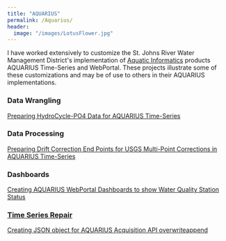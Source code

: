 ```yaml
---
title: "AQUARIUS"
permalink: /Aquarius/
header:
  image: "/images/LotusFlower.jpg"
---
```


I have worked extensively to customize the St. Johns River Water Management District's implementation of [Aquatic Informatics](https://aquaticinformatics.com/products/aquarius/) products AQUARIUS Time-Series and WebPortal.  These projects illustrate some of these customizations and may be of use to others in their AQUARIUS implementations.

### Data Wrangling
<a href="https://mguyette.github.io/Aquarius_Cycle/">Preparing HydroCycle-PO4 Data for AQUARIUS Time-Series<a>

### Data Processing
<a href="https://mguyette.github.io/Aquarius_Drift_Corrections/">Preparing Drift Correction End Points for USGS Multi-Point Corrections in AQUARIUS Time-Series<a>

### Dashboards
<a href="https://mguyette.github.io/Aquarius_StatusDashboards/">Creating AQUARIUS WebPortal Dashboards to show Water Quality Station Status

### Time Series Repair
<a href="https://mguyette.github.io/Aquarius_OverwriteAppendPrep/">Creating JSON object for AQUARIUS Acquisition API overwriteappend
